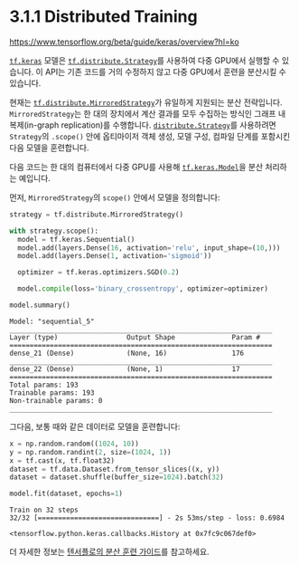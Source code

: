 # 3.1.1 Distributed Training

https://www.tensorflow.org/beta/guide/keras/overview?hl=ko

[`tf.keras`](https://www.tensorflow.org/api_docs/python/tf/keras?hl=ko) 모델은 [`tf.distribute.Strategy`](https://www.tensorflow.org/api_docs/python/tf/distribute/Strategy?hl=ko)를 사용하여 다중 GPU에서 실행할 수 있습니다. 이 API는 기존 코드를 거의 수정하지 않고 다중 GPU에서 훈련을 분산시킬 수 있습니다.

현재는 [`tf.distribute.MirroredStrategy`](https://www.tensorflow.org/api_docs/python/tf/distribute/MirroredStrategy?hl=ko)가 유일하게 지원되는 분산 전략입니다. `MirroredStrategy`는 한 대의 장치에서 계산 결과를 모두 수집하는 방식인 그래프 내 복제(in-graph replication)를 수행합니다. [`distribute.Strategy`](https://www.tensorflow.org/api_docs/python/tf/distribute/Strategy?hl=ko)를 사용하려면 `Strategy`의 `.scope()` 안에 옵티마이저 객체 생성, 모델 구성, 컴파일 단계를 포함시킨 다음 모델을 훈련합니다.

다음 코드는 한 대의 컴퓨터에서 다중 GPU를 사용해 [`tf.keras.Model`](https://www.tensorflow.org/api_docs/python/tf/keras/Model?hl=ko)을 분산 처리하는 예입니다.

먼저, `MirroredStrategy`의 `scope()` 안에서 모델을 정의합니다:

```python
strategy = tf.distribute.MirroredStrategy()

with strategy.scope():
  model = tf.keras.Sequential()
  model.add(layers.Dense(16, activation='relu', input_shape=(10,)))
  model.add(layers.Dense(1, activation='sigmoid'))

  optimizer = tf.keras.optimizers.SGD(0.2)

  model.compile(loss='binary_crossentropy', optimizer=optimizer)

model.summary()
```

```
Model: "sequential_5"
_________________________________________________________________
Layer (type)                 Output Shape              Param #   
=================================================================
dense_21 (Dense)             (None, 16)                176       
_________________________________________________________________
dense_22 (Dense)             (None, 1)                 17        
=================================================================
Total params: 193
Trainable params: 193
Non-trainable params: 0
_________________________________________________________________
```

그다음, 보통 때와 같은 데이터로 모델을 훈련합니다:

```python
x = np.random.random((1024, 10))
y = np.random.randint(2, size=(1024, 1))
x = tf.cast(x, tf.float32)
dataset = tf.data.Dataset.from_tensor_slices((x, y))
dataset = dataset.shuffle(buffer_size=1024).batch(32)

model.fit(dataset, epochs=1)
```

```
Train on 32 steps
32/32 [==============================] - 2s 53ms/step - loss: 0.6984

<tensorflow.python.keras.callbacks.History at 0x7fc9c067def0>
```

더 자세한 정보는 [텐서플로의 분산 훈련 가이드](https://www.tensorflow.org/beta/guide/distribute_strategy?hl=ko)를 참고하세요.

